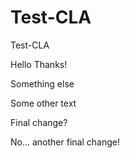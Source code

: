 
# Test-CLA
Test-CLA

Hello Thanks!

Something else

Some other text

Final change?

No... another final change!
